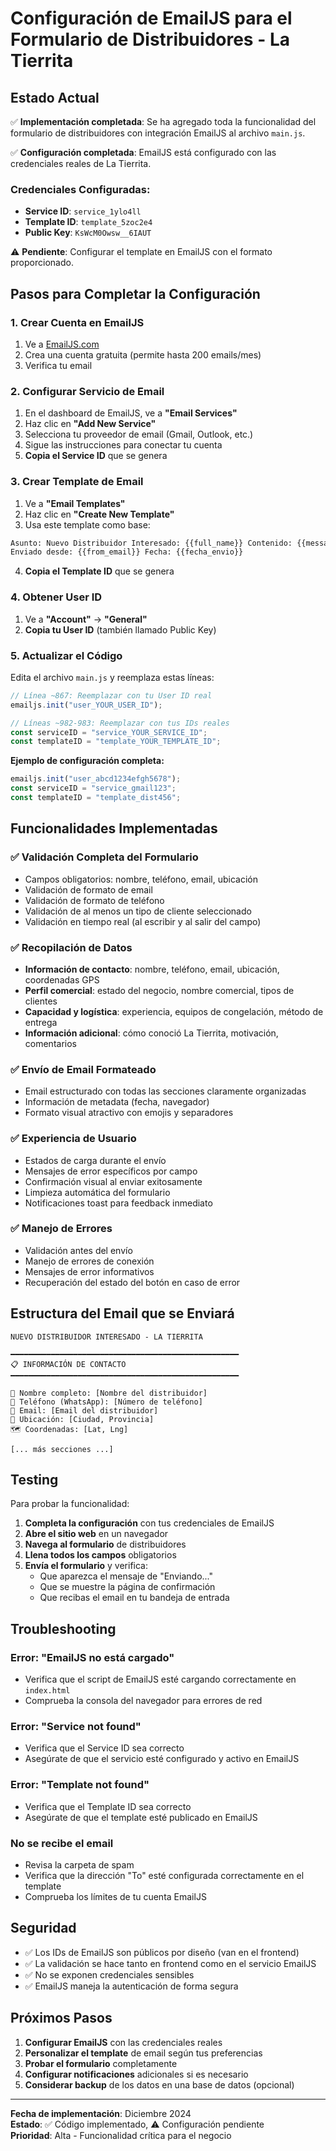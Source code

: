 # Configuración de EmailJS para el Formulario de Distribuidores - La Tierrita

## Estado Actual

✅ **Implementación completada**: Se ha agregado toda la funcionalidad del formulario de distribuidores con integración EmailJS al archivo `main.js`.

✅ **Configuración completada**: EmailJS está configurado con las credenciales reales de La Tierrita.

### Credenciales Configuradas:

- **Service ID**: `service_1ylo4ll`
- **Template ID**: `template_5zoc2e4`
- **Public Key**: `KsWcM0Owsw__6IAUT`

⚠️ **Pendiente**: Configurar el template en EmailJS con el formato proporcionado.

## Pasos para Completar la Configuración

### 1. Crear Cuenta en EmailJS

1. Ve a [EmailJS.com](https://www.emailjs.com/)
2. Crea una cuenta gratuita (permite hasta 200 emails/mes)
3. Verifica tu email

### 2. Configurar Servicio de Email

1. En el dashboard de EmailJS, ve a **"Email Services"**
2. Haz clic en **"Add New Service"**
3. Selecciona tu proveedor de email (Gmail, Outlook, etc.)
4. Sigue las instrucciones para conectar tu cuenta
5. **Copia el Service ID** que se genera

### 3. Crear Template de Email

1. Ve a **"Email Templates"**
2. Haz clic en **"Create New Template"**
3. Usa este template como base:

```html
Asunto: Nuevo Distribuidor Interesado: {{full_name}} Contenido: {{message}} ---
Enviado desde: {{from_email}} Fecha: {{fecha_envio}}
```

4. **Copia el Template ID** que se genera

### 4. Obtener User ID

1. Ve a **"Account"** → **"General"**
2. **Copia tu User ID** (también llamado Public Key)

### 5. Actualizar el Código

Edita el archivo `main.js` y reemplaza estas líneas:

```javascript
// Línea ~867: Reemplazar con tu User ID real
emailjs.init("user_YOUR_USER_ID");

// Líneas ~982-983: Reemplazar con tus IDs reales
const serviceID = "service_YOUR_SERVICE_ID";
const templateID = "template_YOUR_TEMPLATE_ID";
```

**Ejemplo de configuración completa:**

```javascript
emailjs.init("user_abcd1234efgh5678");
const serviceID = "service_gmail123";
const templateID = "template_dist456";
```

## Funcionalidades Implementadas

### ✅ Validación Completa del Formulario

- Campos obligatorios: nombre, teléfono, email, ubicación
- Validación de formato de email
- Validación de formato de teléfono
- Validación de al menos un tipo de cliente seleccionado
- Validación en tiempo real (al escribir y al salir del campo)

### ✅ Recopilación de Datos

- **Información de contacto**: nombre, teléfono, email, ubicación, coordenadas GPS
- **Perfil comercial**: estado del negocio, nombre comercial, tipos de clientes
- **Capacidad y logística**: experiencia, equipos de congelación, método de entrega
- **Información adicional**: cómo conoció La Tierrita, motivación, comentarios

### ✅ Envío de Email Formateado

- Email estructurado con todas las secciones claramente organizadas
- Información de metadata (fecha, navegador)
- Formato visual atractivo con emojis y separadores

### ✅ Experiencia de Usuario

- Estados de carga durante el envío
- Mensajes de error específicos por campo
- Confirmación visual al enviar exitosamente
- Limpieza automática del formulario
- Notificaciones toast para feedback inmediato

### ✅ Manejo de Errores

- Validación antes del envío
- Manejo de errores de conexión
- Mensajes de error informativos
- Recuperación del estado del botón en caso de error

## Estructura del Email que se Enviará

```
NUEVO DISTRIBUIDOR INTERESADO - LA TIERRITA

━━━━━━━━━━━━━━━━━━━━━━━━━━━━━━━━━━━━━━━━━━━━━━━━━━━
📋 INFORMACIÓN DE CONTACTO
━━━━━━━━━━━━━━━━━━━━━━━━━━━━━━━━━━━━━━━━━━━━━━━━━━━

👤 Nombre completo: [Nombre del distribuidor]
📱 Teléfono (WhatsApp): [Número de teléfono]
📧 Email: [Email del distribuidor]
📍 Ubicación: [Ciudad, Provincia]
🗺️ Coordenadas: [Lat, Lng]

[... más secciones ...]
```

## Testing

Para probar la funcionalidad:

1. **Completa la configuración** con tus credenciales de EmailJS
2. **Abre el sitio web** en un navegador
3. **Navega al formulario** de distribuidores
4. **Llena todos los campos** obligatorios
5. **Envía el formulario** y verifica:
   - Que aparezca el mensaje de "Enviando..."
   - Que se muestre la página de confirmación
   - Que recibas el email en tu bandeja de entrada

## Troubleshooting

### Error: "EmailJS no está cargado"

- Verifica que el script de EmailJS esté cargando correctamente en `index.html`
- Comprueba la consola del navegador para errores de red

### Error: "Service not found"

- Verifica que el Service ID sea correcto
- Asegúrate de que el servicio esté configurado y activo en EmailJS

### Error: "Template not found"

- Verifica que el Template ID sea correcto
- Asegúrate de que el template esté publicado en EmailJS

### No se recibe el email

- Revisa la carpeta de spam
- Verifica que la dirección "To" esté configurada correctamente en el template
- Comprueba los límites de tu cuenta EmailJS

## Seguridad

- ✅ Los IDs de EmailJS son públicos por diseño (van en el frontend)
- ✅ La validación se hace tanto en frontend como en el servicio EmailJS
- ✅ No se exponen credenciales sensibles
- ✅ EmailJS maneja la autenticación de forma segura

## Próximos Pasos

1. **Configurar EmailJS** con las credenciales reales
2. **Personalizar el template** de email según tus preferencias
3. **Probar el formulario** completamente
4. **Configurar notificaciones** adicionales si es necesario
5. **Considerar backup** de los datos en una base de datos (opcional)

---

**Fecha de implementación**: Diciembre 2024  
**Estado**: ✅ Código implementado, ⚠️ Configuración pendiente  
**Prioridad**: Alta - Funcionalidad crítica para el negocio
